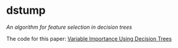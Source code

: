 # dstump
*An algorithm for feature selection in decision trees*

The code for this paper:
[Variable Importance Using Decision Trees](https://papers.nips.cc/paper/6646-variable-importance-using-decision-trees)
